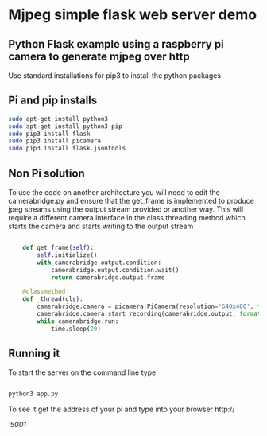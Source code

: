 # Mjpeg simple flask web server demo

## Python Flask example using a raspberry pi camera to generate mjpeg over http

Use standard installations for pip3 to install the python packages

## Pi and pip installs
```bash
sudo apt-get install python3
sudo apt-get install python3-pip
sudo pip3 install flask
sudo pip3 install picamera
sudo pip3 install flask.jsontools
```
## Non Pi solution

To use the code on another architecture you will need to edit the camerabridge.py
and ensure that the get_frame is implemented to produce jpeg streams using the 
output stream provided or another way.  This will require a different camera interface in the class
threading method which starts the camera and starts writing to the output stream

```python

    def get_frame(self):
        self.initialize()
        with camerabridge.output.condition:
            camerabridge.output.condition.wait()
            return camerabridge.output.frame

    @classmethod
    def _thread(cls):
        camerabridge.camera = picamera.PiCamera(resolution='640x480', framerate=24)
        camerabridge.camera.start_recording(camerabridge.output, format='mjpeg')
        while camerabridge.run:
            time.sleep(20)
```

## Running it
To start the server on the command line type
```bash

python3 app.py
```
To see it get the address of your pi and type into your browser http://<address of pi>:5001
    
